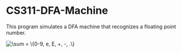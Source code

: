 # CS311-DFA-Machine
This program simulates a DFA machine that recognizes a floating point number.


<img src="https://latex.codecogs.com/gif.latex?\sum&space;=&space;\{0-9,&space;e,&space;E,&space;&plus;,&space;-,&space;.\}" title="\sum = \{0-9, e, E, +, -, .\}" />
